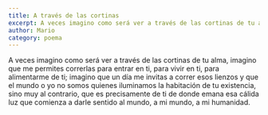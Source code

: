 ```yaml
---
title: A través de las cortinas
excerpt: A veces imagino como será ver a través de las cortinas de tu alma, imagino que me permites correrlas para entrar en ti, para vivir en ti.
author: Mario
category: poema
---
```


A veces imagino como será ver a través de las cortinas de tu alma, 
imagino que me permites correrlas para entrar en ti, para vivir en ti, 
para alimentarme de ti; imagino que un día me invitas a correr esos lienzos 
y que el mundo o yo no somos quienes iluminamos la habitación de tu 
existencia, sino muy al contrario, que es precisamente de ti de donde 
emana esa cálida luz que comienza a darle sentido al mundo, a mi mundo, 
a mi humanidad.
